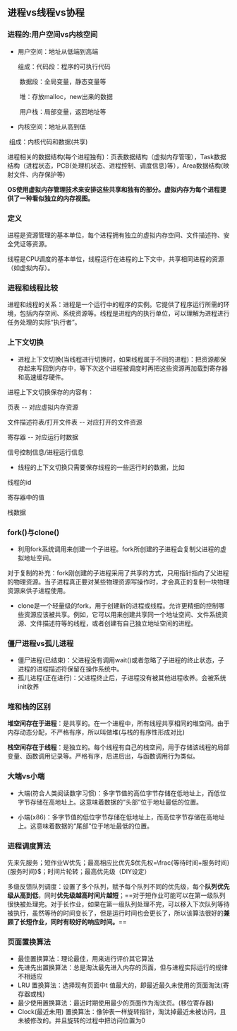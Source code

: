 ## 进程vs线程vs协程

### 进程的:用户空间vs内核空间

* 用户空间：地址从低端到高端

  组成：代码段：程序的可执行代码

  ​			数据段：全局变量，静态变量等

  ​			堆：存放malloc，new出来的数据

  ​			用户栈：局部变量，返回地址等

* 内核空间：地址从高到低

​		组成：内核代码和数据(共享)

​					进程相关的数据结构(每个进程独有)：页表数据结构（虚拟内存管理），Task数据结构（进程状态，PCB{处理机状态、进程控制、调度信息}等），Area数据结构(映射文件、内存保护等)

**OS使用虚拟内存管理技术来安排这些共享和独有的部分。虚拟内存为每个进程提供了一种看似独立的内存视图。**

### 定义

进程是资源管理的基本单位，每个进程拥有独立的虚拟内存空间、文件描述符、安全凭证等资源。

线程是CPU调度的基本单位，线程运行在进程的上下文中，共享相同进程的资源（如虚拟内存）。

### 进程和线程比较

进程和线程的关系：进程是一个运行中的程序的实例。它提供了程序运行所需的环境，包括内存空间、系统资源等。线程是进程内的执行单位，可以理解为进程进行任务处理的实际“执行者”。

### 上下文切换

* 进程上下文切换(当线程进行切换时，如果线程属于不同的进程)：把资源都保存起来写回到内存中，等下次这个进程被调度时再把这些资源再加载到寄存器和高速缓存硬件。

进程上下文切换保存的内容有：

页表 -- 对应虚拟内存资源

文件描述符表/打开文件表 -- 对应打开的文件资源

寄存器 -- 对应运行时数据

信号控制信息/进程运行信息

* 线程的上下文切换只需要保存线程的一些运行时的数据，比如

线程的id

寄存器中的值

栈数据

### fork()与clone()

* 利用fork系统调用来创建一个子进程。fork所创建的子进程会复制父进程的虚拟地址空间。

对于复制的补充：fork刚创建的子进程采用了共享的方式，只用指针指向了父进程的物理资源。当子进程真正要对某些物理资源写操作时，才会真正的复制一块物理资源来供子进程使用。

* clone是一个轻量级的fork，用于创建新的进程或线程。允许更精细的控制哪些资源应该被共享。例如，它可以用来创建共享同一个地址空间、文件系统资源、文件描述符等的线程，或者创建有自己独立地址空间的进程。

### 僵尸进程vs孤儿进程

* 僵尸进程(已结束)：父进程没有调用wait()或者忽略了子进程的终止状态，子进程的进程描述符保留在操作系统中。
* 孤儿进程(正在进行)：父进程终止后，子进程没有被其他进程收养。会被系统init收养

### 堆和栈的区别

**堆空间存在于进程**：是共享的。在一个进程中，所有线程共享相同的堆空间。由于内存动态分配，不严格有序，所以叫做堆(与栈的有序性形成对比)

**栈空间存在于线程**：是独立的。每个线程有自己的栈空间，用于存储该线程的局部变量、函数调用记录等。严格有序，后进后出，与函数调用行为类似。

### 大端vs小端

* 大端(符合人类阅读数字习惯)：多字节值的高位字节存储在低地址上，而低位字节存储在高地址上。这意味着数据的“头部”位于地址最低的位置。

* 小端(x86)：多字节值的低位字节存储在低地址上，而高位字节存储在高地址上。这意味着数据的“尾部”位于地址最低的位置。

### 进程调度算法

先来先服务；短作业W优先；最高相应比优先$优先权=\frac{等待时间+服务时间}{服务时间}$；时间片轮转；最高优先级（DIY设定）

多级反馈队列调度：设置了多个队列，赋予每个队列不同的优先级，每个**队列优先级从高到低**，同时**优先级越高时间片越短**；==对于短作业可能可以在第一级队列很快被处理完。对于长作业，如果在第一级队列处理不完，可以移入下次队列等待被执行，虽然等待的时间变长了，但是运行时间也会更长了，所以该算法很好的**兼顾了长短作业，同时有较好的响应时间。**==

### 页面置换算法

* 最佳置换算法：理论最佳，用来进行评价其它算法
* 先进先出置换算法：总是淘汰最先进入内存的页面，但与进程实际运行的规律不相适应
* LRU 置换算法：选择现有页面中t 值最大的，即最近最久未使用的页面淘汰(寄存器或栈)
* 最少使用置换算法：最近时期使用最少的页面作为淘汰页。(移位寄存器)
* Clock(最近未用) 置换算法：像钟表一样旋转指针，淘汰掉最近未被访问，且未被修改的。并且旋转的过程中把访问位置为0



